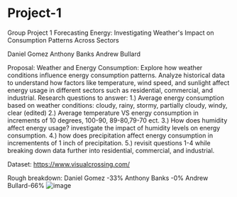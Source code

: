 # Project-1
Group Project 1
Forecasting Energy: Investigating Weather's Impact on Consumption Patterns Across Sectors

Daniel Gomez
Anthony Banks
Andrew Bullard

Proposal:
Weather and Energy Consumption: Explore how weather conditions influence energy consumption patterns. Analyze historical data to understand how factors like temperature, wind speed, and sunlight affect energy usage in different sectors such as residential, commercial, and industrial.
Research questions to answer:
1.) Average energy consumption based on weather conditions: cloudy, rainy, stormy, partially cloudy, windy, clear (edited) 
2.) Average temperature VS energy consumption in increments of 10 degrees, 100-90, 89-80,79-70 ect. 
3.) How does humidity affect energy usage? investigate the impact of humidity levels on energy consumption.
4.) how does precipitation affect energy consumption in incrementents of 1 inch of precipitation.
5.) revisit questions 1-4 while breaking down data further into residential, commercial, and industrial. 

Dataset:
https://www.visualcrossing.com/

Rough breakdown:
Daniel Gomez -33%
Anthony Banks  -0%
Andrew Bullard-66%
![image](https://github.com/irey101/Project-1/assets/77195299/ba3a9d4d-ab1b-4811-8960-adb762cfe624)
